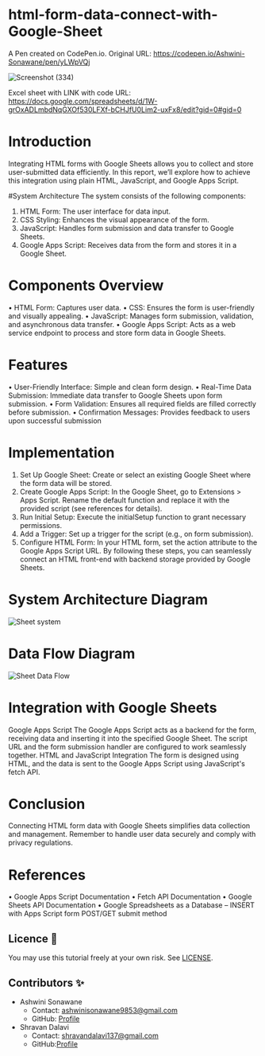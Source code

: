 # html-form-data-connect-with-Google-Sheet

A Pen created on CodePen.io. Original URL: https://codepen.io/Ashwini-Sonawane/pen/yLWpVQj

![Screenshot (334)](https://github.com/SonawaneAshwini/html-form-data-connect-with-Google-Sheet/assets/172588428/2ca12a1f-39a2-49c2-9fb7-45142761f3c9)

Excel sheet with LINK with code URL:
https://docs.google.com/spreadsheets/d/1W-grOxADLmbdNqGXOf530LFXf-bCHJfU0Lim2-uxFx8/edit?gid=0#gid=0

# Introduction
Integrating HTML forms with Google Sheets allows you to collect and store user-submitted data efficiently. In this report, we’ll explore how to achieve this integration using plain HTML, JavaScript, and Google Apps Script.

#System Architecture
The system consists of the following components:
1.	HTML Form: The user interface for data input.
2.	CSS Styling: Enhances the visual appearance of the form.
3.	JavaScript: Handles form submission and data transfer to Google Sheets.
4.	Google Apps Script: Receives data from the form and stores it in a Google Sheet.
   
# Components Overview
•	HTML Form: Captures user data.
•	CSS: Ensures the form is user-friendly and visually appealing.
•	JavaScript: Manages form submission, validation, and asynchronous data transfer.
•	Google Apps Script: Acts as a web service endpoint to process and store form data in Google Sheets.

# Features
•	User-Friendly Interface: Simple and clean form design.
•	Real-Time Data Submission: Immediate data transfer to Google Sheets upon form submission.
•	Form Validation: Ensures all required fields are filled correctly before submission.
•	Confirmation Messages: Provides feedback to users upon successful submission

# Implementation
1.	Set Up Google Sheet: Create or select an existing Google Sheet where the form data will be stored.
2.	Create Google Apps Script: In the Google Sheet, go to Extensions > Apps Script. Rename the default function and replace it with the provided script (see references for details).
3.	Run Initial Setup: Execute the initialSetup function to grant necessary permissions.
4.	Add a Trigger: Set up a trigger for the script (e.g., on form submission).
5.	Configure HTML Form: In your HTML form, set the action attribute to the Google Apps Script URL.
By following these steps, you can seamlessly connect an HTML front-end with backend storage provided by Google Sheets.



# System Architecture Diagram
![Sheet system](https://github.com/SonawaneAshwini/html-form-data-connect-with-Google-Sheet/assets/172588428/55197805-aa2d-4ef0-ac87-35acd3755f9e)

 
# Data Flow Diagram
![Sheet Data Flow](https://github.com/SonawaneAshwini/html-form-data-connect-with-Google-Sheet/assets/172588428/bfe58379-efc8-4437-9aec-441bd5f22578)

 
# Integration with Google Sheets
Google Apps Script
The Google Apps Script acts as a backend for the form, receiving data and inserting it into the specified Google Sheet. The script URL and the form submission handler are configured to work seamlessly together.
HTML and JavaScript Integration
The form is designed using HTML, and the data is sent to the Google Apps Script using JavaScript's fetch API.

# Conclusion
Connecting HTML form data with Google Sheets simplifies data collection and management. Remember to handle user data securely and comply with privacy regulations.

 # References
•	Google Apps Script Documentation
•	Fetch API Documentation
•	Google Sheets API Documentation
•	Google Spreadsheets as a Database – INSERT with Apps Script form POST/GET submit method

## Licence 📜
You may use this tutorial freely at your own risk. See [LICENSE](./LICENSE).

## Contributors ✨

- Ashwini Sonawane
  - Contact: ashwinisonawane9853@gmail.com
  - GitHub: [Profile](https://github.com/SonawaneAshwini)
- Shravan Dalavi
  - Contact: shravandalavi137@gmail.com
  - GitHub:[Profile]( https://github.com/ShravanDalavi)

